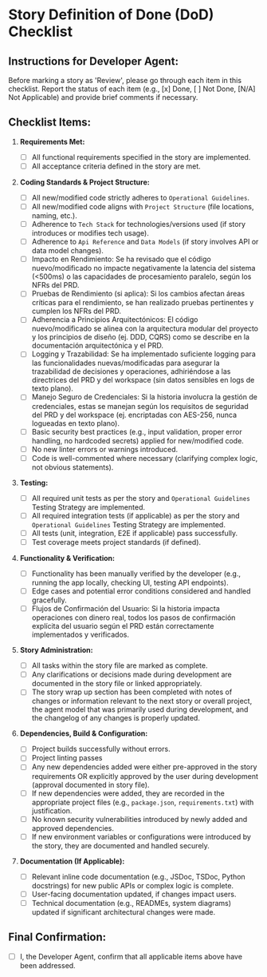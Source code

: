 # Story Definition of Done (DoD) Checklist

## Instructions for Developer Agent:

Before marking a story as 'Review', please go through each item in this checklist. Report the status of each item (e.g., [x] Done, [ ] Not Done, [N/A] Not Applicable) and provide brief comments if necessary.

## Checklist Items:

1.  **Requirements Met:**

    - [ ] All functional requirements specified in the story are implemented.
    - [ ] All acceptance criteria defined in the story are met.

2.  **Coding Standards & Project Structure:**

    - [ ] All new/modified code strictly adheres to `Operational Guidelines`.
    - [ ] All new/modified code aligns with `Project Structure` (file locations, naming, etc.).
    - [ ] Adherence to `Tech Stack` for technologies/versions used (if story introduces or modifies tech usage).
    - [ ] Adherence to `Api Reference` and `Data Models` (if story involves API or data model changes).
    - [ ] Impacto en Rendimiento: Se ha revisado que el código nuevo/modificado no impacte negativamente la latencia del sistema (<500ms) o las capacidades de procesamiento paralelo, según los NFRs del PRD.
    - [ ] Pruebas de Rendimiento (si aplica): Si los cambios afectan áreas críticas para el rendimiento, se han realizado pruebas pertinentes y cumplen los NFRs del PRD.
    - [ ] Adherencia a Principios Arquitectónicos: El código nuevo/modificado se alinea con la arquitectura modular del proyecto y los principios de diseño (ej. DDD, CQRS) como se describe en la documentación arquitectónica y el PRD.
    - [ ] Logging y Trazabilidad: Se ha implementado suficiente logging para las funcionalidades nuevas/modificadas para asegurar la trazabilidad de decisiones y operaciones, adhiriéndose a las directrices del PRD y del workspace (sin datos sensibles en logs de texto plano).
    - [ ] Manejo Seguro de Credenciales: Si la historia involucra la gestión de credenciales, estas se manejan según los requisitos de seguridad del PRD y del workspace (ej. encriptadas con AES-256, nunca logueadas en texto plano).
    - [ ] Basic security best practices (e.g., input validation, proper error handling, no hardcoded secrets) applied for new/modified code.
    - [ ] No new linter errors or warnings introduced.
    - [ ] Code is well-commented where necessary (clarifying complex logic, not obvious statements).

3.  **Testing:**

    - [ ] All required unit tests as per the story and `Operational Guidelines` Testing Strategy are implemented.
    - [ ] All required integration tests (if applicable) as per the story and `Operational Guidelines` Testing Strategy are implemented.
    - [ ] All tests (unit, integration, E2E if applicable) pass successfully.
    - [ ] Test coverage meets project standards (if defined).

4.  **Functionality & Verification:**

    - [ ] Functionality has been manually verified by the developer (e.g., running the app locally, checking UI, testing API endpoints).
    - [ ] Edge cases and potential error conditions considered and handled gracefully.
    - [ ] Flujos de Confirmación del Usuario: Si la historia impacta operaciones con dinero real, todos los pasos de confirmación explícita del usuario según el PRD están correctamente implementados y verificados.

5.  **Story Administration:**
    - [ ] All tasks within the story file are marked as complete.
    - [ ] Any clarifications or decisions made during development are documented in the story file or linked appropriately.
    - [ ] The story wrap up section has been completed with notes of changes or information relevant to the next story or overall project, the agent model that was primarily used during development, and the changelog of any changes is properly updated.
6.  **Dependencies, Build & Configuration:**

    - [ ] Project builds successfully without errors.
    - [ ] Project linting passes
    - [ ] Any new dependencies added were either pre-approved in the story requirements OR explicitly approved by the user during development (approval documented in story file).
    - [ ] If new dependencies were added, they are recorded in the appropriate project files (e.g., `package.json`, `requirements.txt`) with justification.
    - [ ] No known security vulnerabilities introduced by newly added and approved dependencies.
    - [ ] If new environment variables or configurations were introduced by the story, they are documented and handled securely.

7.  **Documentation (If Applicable):**
    - [ ] Relevant inline code documentation (e.g., JSDoc, TSDoc, Python docstrings) for new public APIs or complex logic is complete.
    - [ ] User-facing documentation updated, if changes impact users.
    - [ ] Technical documentation (e.g., READMEs, system diagrams) updated if significant architectural changes were made.

## Final Confirmation:

- [ ] I, the Developer Agent, confirm that all applicable items above have been addressed.
